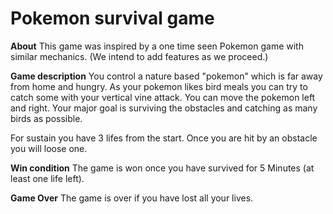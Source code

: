 # Pokemon survival game

**About**
This game was inspired by a one time seen Pokemon game with similar mechanics.
(We intend to add features as we proceed.)

**Game description**
You control a nature based "pokemon" which is far away from home and hungry.
As your pokemon likes bird meals you can try to catch some with your vertical vine attack.
You can move the pokemon left and right.
Your major goal is surviving the obstacles and catching as many birds as possible. 

For sustain you have 3 lifes from the start.
Once you are hit by an obstacle you will loose one.

**Win condition**
The game is won once you have survived for 5 Minutes (at least one life left).

**Game Over**
The game is over if you have lost all your lives.